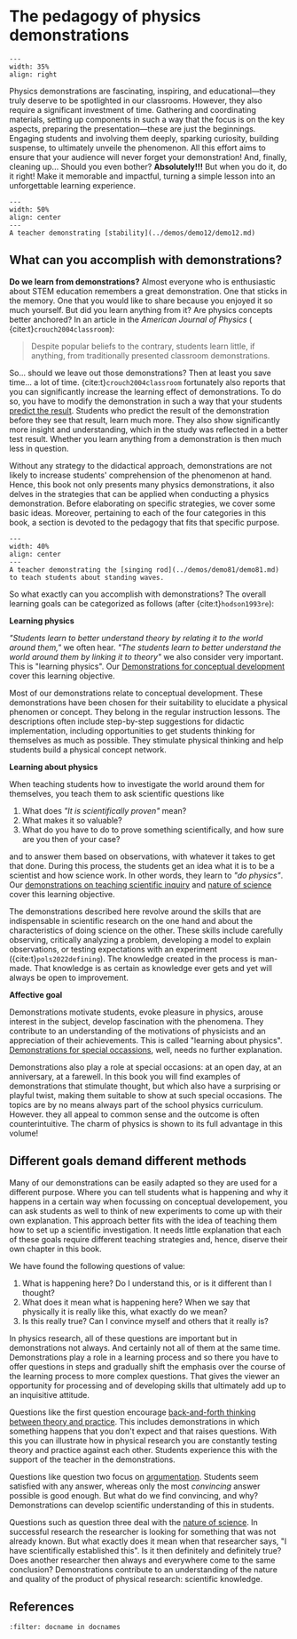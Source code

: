 # The pedagogy of physics demonstrations

<div style="clear: both;">

```{figure} ../figures/confirmed.png
---
width: 35%
align: right
```

</div>

Physics demonstrations are fascinating, inspiring, and educational—they truly deserve to be spotlighted in our classrooms. However, they also require a significant investment of time. Gathering and coordinating materials, setting up components in such a way that the focus is on the key aspects, preparing the presentation—these are just the beginnings. Engaging students and involving them deeply, sparking curiosity, building suspense, to ultimately unveile the phenomenon. All this effort aims to ensure that your audience will never forget your demonstration! And, finally, cleaning up... Should you even bother? **Absolutely!!!** But when you do it, do it right! Make it memorable and impactful, turning a simple lesson into an unforgettable learning experience.


```{figure} ../demos/demo12/demo12_figure2.jpg
---
width: 50%
align: center
---
A teacher demonstrating [stability](../demos/demo12/demo12.md)
```

## What can you accomplish with demonstrations?
**Do we learn from demonstrations?**
Almost everyone who is enthusiastic about STEM education remembers a great demonstration. One that sticks in the memory. One that you would like to share because you enjoyed it so much yourself. But did you learn anything from it? Are physics concepts better anchored? In an article in the *American Journal of Physics* ( {cite:t}`crouch2004classroom`):

> Despite popular beliefs to the contrary, students learn little, if anything, from traditionally presented classroom demonstrations.

So... should we leave out those demonstrations? Then at least you save time... a lot of time. {cite:t}`crouch2004classroom` fortunately also reports that you can significantly increase the learning effect of demonstrations. To do so, you have to modify the demonstration in such a way that your students [predict the result](PoE). Students who predict the result of the demonstration before they see that result, learn much more. They also show significantly more insight and understanding, which in the study was reflected in a better test result. Whether you learn anything from a demonstration is then much less in question.

Without any strategy to the didactical approach, demonstrations are not likely to increase students' comprehension of the phenomenon at hand. Hence, this book not only presents many physics demonstrations, it also delves in the strategies that can be applied when conducting a physics demonstration. Before elaborating on specific strategies, we cover some basic ideas. Moreover, pertaining to each of the four categories in this book, a section is devoted to the pedagogy that fits that specific purpose.

``` {figure} Figures/singingrod.jpg
---
width: 40%
align: center
---
A teacher demonstrating the [singing rod](../demos/demo81/demo81.md) to teach students about standing waves.
```

So what exactly can you accomplish with demonstrations? The overall learning goals can be categorized as follows (after {cite:t}`hodson1993re`):

**Learning physics**

*"Students learn to better understand theory by relating it to the world around them,"* we often hear. *"The students learn to better understand the world around them by linking it to theory"* we also consider very important. This is "learning physics". Our [Demonstrations for conceptual development](../demos/Conceptdemos1.md) cover this learning objective. 

Most of our demonstrations  relate to conceptual development. These demonstrations have been chosen for their suitability to elucidate a physical phenomen or concept. They belong in the regular instruction lessons. The descriptions often include step-by-step suggestions for didactic implementation, including opportunities to get students thinking for themselves as much as possible. They stimulate physical thinking and help students build a physical concept network.

**Learning about physics**

When teaching students how to investigate the world around them for themselves, you teach them to ask scientific questions like
1. What does *"It is scientifically proven"* mean? 
2. What makes it so valuable? 
3. What do you have to do to prove something scientifically, and how sure are you then of your case?

and to answer them based on observations, with whatever it takes to get that done. During this process, the students get an idea what it is to be a scientist and how science work. In other words, they learn to *"do physics"*. Our [demonstrations on teaching scientific inquiry](../demos/Inquirydemos.md) and [nature of science](../demos/NOSdemos.md) cover this learning objective.

The demonstrations described here revolve around the skills that are indispensable in scientific research on the one hand and about the characteristics of doing science on the other. These skills include carefully observing, critically analyzing a problem, developing a model to explain observations, or testing expectations with an experiment ({cite:t}`pols2022defining`). The knowledge created in the process is man-made. That knowledge is as certain as knowledge ever gets and yet will always be open to improvement. 

**Affective goal**

Demonstrations motivate students, evoke pleasure in physics, arouse interest in the subject, develop fascination with the phenomena. They contribute to an understanding of the motivations of physicists and an appreciation of their achievements. This is called "learning about physics". [Demonstrations for special occassions](../demos/Specialdemos.md), well, needs no further explanation.

Demonstrations also play a role at special occasions: at an open day, at an anniversary, at a farewell. In this book you  will find examples of demonstrations that stimulate thought, but which also have a surprising or playful twist, making them suitable to show at such special occasions. The topics are by no means always part of the school physics curriculum. However. they all appeal to common sense and the outcome is often counterintuitive. The charm of physics is shown to its full advantage in this volume!

## Different goals demand different methods
Many of our demonstrations can be easily adapted so they are used for a different purpose. Where you can tell students what is happening and why it happens in a certain way when focussing on conceptual developement, you can ask students as well to think of new experiments to come up with their own explanation. This approach better fits with the idea of teaching them how to set up a scientific investigation. It needs little explanation that each of these goals require different teaching strategies and, hence, diserve their own chapter in this book.

We have found the following questions of value: 
1. What is happening here? Do I understand this, or is it different than I thought?
2. What does it mean what is happening here? When we say that physically it is really like this, what exactly do we mean?
3. Is this really true? Can I convince myself and others that it really is?

In physics research, all of these questions are important but in demonstrations not always. And certainly not all of them at the same time. Demonstrations play a role in a learning process and so there you have to offer questions in steps and gradually shift the emphasis over the course of the learning process to more complex questions. That gives the viewer an opportunity for processing and of developing skills that ultimately add up to an inquisitive attitude.

Questions like the first question encourage [back-and-forth thinking between theory and practice](../Pedagogy/BackAndForthThinking.md). This includes demonstrations in which something happens that you don't expect and that raises questions. With this you can illustrate how in physical research you are constantly testing theory and practice against each other. Students experience this with the support of the teacher in the demonstrations. 

Questions like question two focus on [argumentation](../Pedagogy/Argumentation.md). Students seem satisfied with any answer, whereas only the most *convincing* answer possible is good enough.
But what do we find convincing, and why? Demonstrations can develop scientific understanding of this in students. 

Questions such as question three deal with the [nature of science](../Pedagogy/Nos.md). In successful research the researcher is looking for something that was not already known. 
But what exactly does it mean when that researcher says, "I have scientifically established this". Is it then definitely and definitely true? Does another researcher then always and everywhere come to the same conclusion? Demonstrations contribute to an understanding of the nature and quality of the product of physical research: scientific knowledge. 




## References
```{bibliography}
:filter: docname in docnames
```